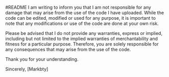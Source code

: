 #README
I am writing to inform you that I am not responsible for any damage that may arise from the use of the code I have uploaded. While the code can be edited, modified or used for any purpose, it is important to note that any modifications or use of the code are done at your own risk.

Please be advised that I do not provide any warranties, express or implied, including but not limited to the implied warranties of merchantability and fitness for a particular purpose. Therefore, you are solely responsible for any consequences that may arise from the use of the code.

Thank you for your understanding.

Sincerely,
[Markbty]
